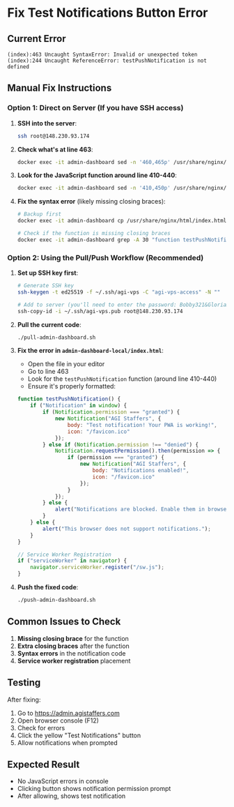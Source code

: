 # Fix Test Notifications Button Error

## Current Error
```
(index):463 Uncaught SyntaxError: Invalid or unexpected token
(index):244 Uncaught ReferenceError: testPushNotification is not defined
```

## Manual Fix Instructions

### Option 1: Direct on Server (If you have SSH access)

1. **SSH into the server**:
   ```bash
   ssh root@148.230.93.174
   ```

2. **Check what's at line 463**:
   ```bash
   docker exec -it admin-dashboard sed -n '460,465p' /usr/share/nginx/html/index.html
   ```

3. **Look for the JavaScript function around line 410-440**:
   ```bash
   docker exec -it admin-dashboard sed -n '410,450p' /usr/share/nginx/html/index.html
   ```

4. **Fix the syntax error** (likely missing closing braces):
   ```bash
   # Backup first
   docker exec -it admin-dashboard cp /usr/share/nginx/html/index.html /usr/share/nginx/html/index.html.before-fix

   # Check if the function is missing closing braces
   docker exec -it admin-dashboard grep -A 30 "function testPushNotification" /usr/share/nginx/html/index.html
   ```

### Option 2: Using the Pull/Push Workflow (Recommended)

1. **Set up SSH key first**:
   ```bash
   # Generate SSH key
   ssh-keygen -t ed25519 -f ~/.ssh/agi-vps -C "agi-vps-access" -N ""
   
   # Add to server (you'll need to enter the password: Bobby321&Gloria321Watkins?)
   ssh-copy-id -i ~/.ssh/agi-vps.pub root@148.230.93.174
   ```

2. **Pull the current code**:
   ```bash
   ./pull-admin-dashboard.sh
   ```

3. **Fix the error in `admin-dashboard-local/index.html`**:
   - Open the file in your editor
   - Go to line 463
   - Look for the `testPushNotification` function (around line 410-440)
   - Ensure it's properly formatted:

   ```javascript
   function testPushNotification() {
       if ("Notification" in window) {
           if (Notification.permission === "granted") {
               new Notification("AGI Staffers", {
                   body: "Test notification! Your PWA is working!",
                   icon: "/favicon.ico"
               });
           } else if (Notification.permission !== "denied") {
               Notification.requestPermission().then(permission => {
                   if (permission === "granted") {
                       new Notification("AGI Staffers", {
                           body: "Notifications enabled!",
                           icon: "/favicon.ico"
                       });
                   }
               });
           } else {
               alert("Notifications are blocked. Enable them in browser settings.");
           }
       } else {
           alert("This browser does not support notifications.");
       }
   }

   // Service Worker Registration
   if ("serviceWorker" in navigator) {
       navigator.serviceWorker.register("/sw.js");
   }
   ```

4. **Push the fixed code**:
   ```bash
   ./push-admin-dashboard.sh
   ```

## Common Issues to Check

1. **Missing closing brace** for the function
2. **Extra closing braces** after the function
3. **Syntax errors** in the notification code
4. **Service worker registration** placement

## Testing

After fixing:
1. Go to https://admin.agistaffers.com
2. Open browser console (F12)
3. Check for errors
4. Click the yellow "Test Notifications" button
5. Allow notifications when prompted

## Expected Result
- No JavaScript errors in console
- Clicking button shows notification permission prompt
- After allowing, shows test notification